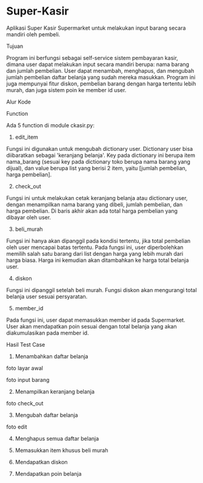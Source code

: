 # Super-Kasir
Aplikasi Super Kasir Supermarket untuk melakukan input barang secara mandiri oleh pembeli.

Tujuan

Program ini berfungsi sebagai self-service sistem pembayaran kasir, dimana user dapat melakukan input secara mandiri berupa: nama barang dan jumlah pembelian. User dapat menambah, menghapus, dan mengubah jumlah pembelian daftar belanja yang sudah mereka masukkan. Program ini juga mempunyai fitur diskon, pembelian barang dengan harga tertentu lebih murah, dan juga sistem poin ke member id user.

Alur Kode


Function

Ada 5 function di module ckasir.py:
1. edit_item

Fungsi ini digunakan untuk mengubah dictionary user. Dictionary user bisa diibaratkan sebagai 'keranjang belanja'. Key pada dictionary ini berupa item nama_barang (sesuai key pada dictionary toko berupa nama barang yang dijual), dan value berupa list yang berisi 2 item, yaitu [jumlah pembelian, harga pembelian].

2. check_out

Fungsi ini untuk melakukan cetak keranjang belanja atau dictionary user, dengan menampilkan nama barang yang dibeli, jumlah pembelian, dan harga pembelian. Di baris akhir akan ada total harga pembelian yang dibayar oleh user.

3. beli_murah

Fungsi ini hanya akan dipanggil pada kondisi tertentu, jika total pembelian oleh user mencapai batas tertentu. Pada fungsi ini, user diperbolehkan memilih salah satu barang dari list dengan harga yang lebih murah dari harga biasa. Harga ini kemudian akan ditambahkan ke harga total belanja user.

4. diskon

Fungsi ini dipanggil setelah beli murah. Fungsi diskon akan mengurangi total belanja user sesuai persyaratan. 

5. member_id

Pada fungsi ini, user dapat memasukkan member id pada Supermarket. User akan mendapatkan poin sesuai dengan total belanja yang akan diakumulasikan pada member id.

Hasil Test Case

1. Menambahkan daftar belanja

foto layar awal

foto input barang

2. Menampilkan keranjang belanja

foto check_out

3. Mengubah daftar belanja

foto edit

4. Menghapus semua daftar belanja

5. Memasukkan item khusus beli murah

6. Mendapatkan diskon

7. Mendapatkan poin belanja
